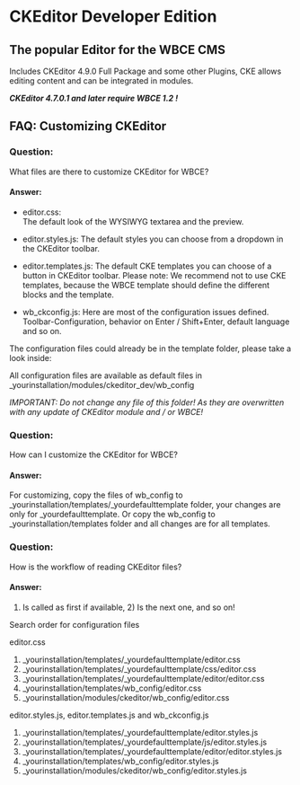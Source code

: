# CKEditor Developer Edition

## The popular Editor for the WBCE CMS
Includes CKEditor 4.9.0 Full Package and some other Plugins, CKE allows editing content and can be integrated in modules.

***CKEditor 4.7.0.1 and later require WBCE 1.2 !***


## FAQ: Customizing CKEditor

### Question:

What files are there to customize CKEditor for WBCE?

#### Answer:

+ editor.css:	
The default look of the WYSIWYG textarea and the preview.

+ editor.styles.js:
The default styles you can choose from a dropdown in the CKEditor toolbar.

+ editor.templates.js:
The default CKE templates you can choose of a button in CKEditor toolbar.
Please note: We recommend not to use CKE templates, because the WBCE template should define the different blocks and the template.

+ wb_ckconfig.js:
Here are most of the configuration issues defined.
Toolbar-Configuration, behavior on Enter / Shift+Enter, default language and so on.

The configuration files could already be in the template folder, please take a look inside:

All configuration files are available as default files in _yourinstallation/modules/ckeditor_dev/wb_config

*IMPORTANT: Do not change any file of this folder! As they are overwritten with any update of CKEditor module and / or WBCE!*


### Question:

How can I customize the CKEditor for WBCE?

#### Answer:

For customizing, copy the files of wb_config to _yourinstallation/templates/_yourdefaulttemplate folder, your changes are only for _yourdefaulttemplate.
Or copy the wb_config to _yourinstallation/templates folder and all changes are for all templates.


### Question:

How is the workflow of reading CKEditor files?

#### Answer:

1) Is called as first if available, 2) Is the next one, and so on!

Search order for configuration files 

editor.css

1) _yourinstallation/templates/_yourdefaulttemplate/editor.css
2) _yourinstallation/templates/_yourdefaulttemplate/css/editor.css
3) _yourinstallation/templates/_yourdefaulttemplate/editor/editor.css
4) _yourinstallation/templates/wb_config/editor.css
5) _yourinstallation/modules/ckeditor/wb_config/editor.css

editor.styles.js, editor.templates.js and wb_ckconfig.js

1) _yourinstallation/templates/_yourdefaulttemplate/editor.styles.js
2) _yourinstallation/templates/_yourdefaulttemplate/js/editor.styles.js
3) _yourinstallation/templates/_yourdefaulttemplate/editor/editor.styles.js
4) _yourinstallation/templates/wb_config/editor.styles.js
5) _yourinstallation/modules/ckeditor/wb_config/editor.styles.js